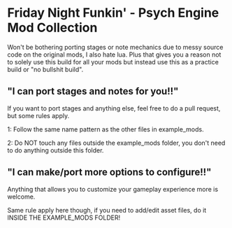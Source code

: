 # Friday Night Funkin' - Psych Engine Mod Collection
Won't be bothering porting stages or note mechanics due to messy source code on the original mods, I also hate lua. Plus that gives you a reason not to solely use this build for all your mods but instead use this as a practice build or "no bullshit build".

## "I can port stages and notes for you!!"

If you want to port stages and anything else, feel free to do a pull request, but some rules apply.

1: Follow the same name pattern as the other files in example_mods.

2: Do NOT touch any files outside the example_mods folder, you don't need to do anything outside this folder.

## "I can make/port more options to configure!!"

Anything that allows you to customize your gameplay experience more is welcome. 

Same rule apply here though, if you need to add/edit asset files, do it INSIDE THE EXAMPLE_MODS FOLDER!



